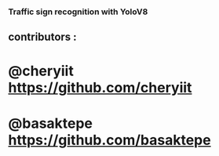 ### Traffic sign recognition with YoloV8 ###
## contributors : ##
# @cheryiit https://github.com/cheryiit #
# @basaktepe https://github.com/basaktepe # 
